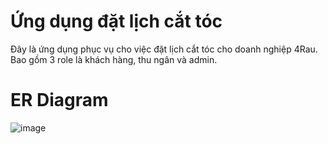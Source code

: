 # Ứng dụng đặt lịch cắt tóc
Đây là ứng dụng phục vụ cho việc đặt lịch cắt tóc cho doanh nghiệp 4Rau. Bao gồm 3 role là khách hàng, thu ngân và admin.
# ER Diagram
![image](https://github.com/user-attachments/assets/761bf20f-e62b-484d-bebd-a6f534a0f25a)
